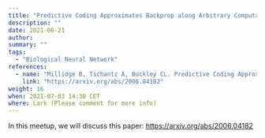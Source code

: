 ```yaml
---
title: "Predictive Coding Approximates Backprop along Arbitrary Computation Graphs"
description: ""
date: 2021-06-21
author:
summary: ""
tags:
  - "Biological Neural Network"
references:
  - name: "Millidge B, Tschantz A, Buckley CL. Predictive Coding Approximates Backprop along Arbitrary Computation Graphs. arXiv [cs.LG]. 2020. Available: http://arxiv.org/abs/2006.04182"
    link: "https://arxiv.org/abs/2006.04182"
weight: 16
when: 2021-07-03 14:30 CET
where: Lark (Please comment for more info)
---
```


In this meetup, we will discuss this paper: https://arxiv.org/abs/2006.04182

